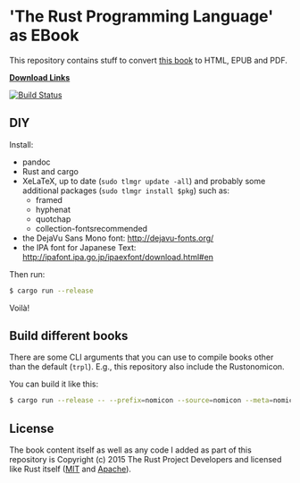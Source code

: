# 'The Rust Programming Language' as EBook

This repository contains stuff to convert [this book](http://doc.rust-lang.org/book/) to HTML, EPUB and PDF.

**[Download Links](http://killercup.github.io/trpl-ebook/)**

[![Build Status](https://travis-ci.org/killercup/trpl-ebook.svg?branch=master)](https://travis-ci.org/killercup/trpl-ebook)

## DIY

Install:

- pandoc
- Rust and cargo
- XeLaTeX, up to date (`sudo tlmgr update -all`) and probably some additional packages (`sudo tlmgr install $pkg`) such as:
    + framed
    + hyphenat
    + quotchap
    + collection-fontsrecommended
- the DejaVu Sans Mono font: http://dejavu-fonts.org/
- the IPA font for Japanese Text: http://ipafont.ipa.go.jp/ipaexfont/download.html#en

Then run:

```sh
$ cargo run --release
```

Voilà!

## Build different books

There are some CLI arguments that you can use to compile books other than the default (`trpl`). E.g., this repository also include the Rustonomicon.

You can build it like this:

```sh
$ cargo run --release -- --prefix=nomicon --source=nomicon --meta=nomicon_meta.yml
```

## License

The book content itself as well as any code I added as part of this repository is Copyright (c) 2015 The Rust Project Developers and licensed like Rust itself ([MIT](https://github.com/rust-lang/rust/blob/master/LICENSE-MIT) and [Apache](https://github.com/rust-lang/rust/blob/master/LICENSE-APACHE)).
